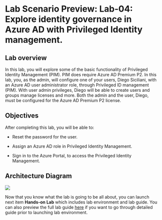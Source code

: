 # Lab Scenario Preview: Lab-04: Explore identity governance in Azure AD with Privileged Identity management.

## Lab overview

In this lab, you will explore some of the basic functionality of Privileged Identity Management (PIM). PIM does require Azure AD Premium P2. In this lab, you, as the admin, will configure one of your users, Diego Siciliani, with an Azure AD user administrator role, through Privileged ID management (PIM). With user admin privileges, Diego will be able to create users and groups manage licenses and more. Both the admin and the user, Diego, must be configured for the Azure AD Premium P2 license.

## Objectives

After completing this lab, you will be able to:

- Reset the password for the user.

- Assign an Azure AD role in Privileged Identity Management.

- Sign in to the Azure Portal, to access the Privileged Identity Management.

## Architecture Diagram

![](../images/.png)

Now that you know what the lab is going to be all about, you can launch next item **Hands-on Lab** which includes lab environment and lab guide. You can also preview the full lab guide [here](https://experience.cloudlabs.ai/#/labguidepreview/1c64736e-80c9-47e6-b8e6-73bcb3ef8b1a) if you want to go through detailed guide prior to launching lab environment.  